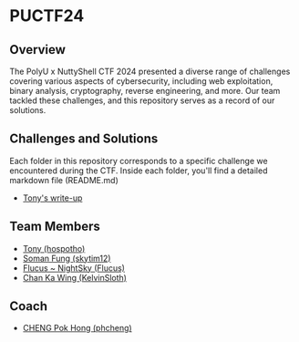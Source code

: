 # PUCTF24

## Overview
The PolyU x NuttyShell CTF 2024 presented a diverse range of challenges covering various aspects of cybersecurity, including web exploitation, binary analysis, cryptography, reverse engineering, and more. Our team tackled these challenges, and this repository serves as a record of our solutions.

## Challenges and Solutions
Each folder in this repository corresponds to a specific challenge we encountered during the CTF. Inside each folder, you'll find a detailed markdown file (README.md)
- [Tony's write-up](https://github.com/hospotho/ctf_record/tree/main)

## Team Members
- [Tony (hospotho)](https://github.com/hospotho)
- [Soman Fung (skytim12)](https://github.com/skytim12)
- [Flucus ~ NightSky (Flucus)](https://github.com/Flucus)
- [Chan Ka Wing (KelvinSloth)](https://github.com/KelvinSloth)

## Coach
- [CHENG Pok Hong (phcheng)](https://github.com/phcheng)
